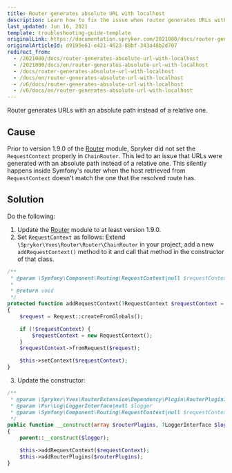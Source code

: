 ```yaml
---
title: Router generates absolute URL with localhost
description: Learn how to fix the issue when router generates URLs with an absolute path instead of a relative one
last_updated: Jun 16, 2021
template: troubleshooting-guide-template
originalLink: https://documentation.spryker.com/2021080/docs/router-generates-absolute-url-with-localhost
originalArticleId: d9195e61-e421-4623-88bf-343a48b2d707
redirect_from:
  - /2021080/docs/router-generates-absolute-url-with-localhost
  - /2021080/docs/en/router-generates-absolute-url-with-localhost
  - /docs/router-generates-absolute-url-with-localhost
  - /docs/en/router-generates-absolute-url-with-localhost
  - /v6/docs/router-generates-absolute-url-with-localhost
  - /v6/docs/en/router-generates-absolute-url-with-localhost
---
```


Router generates URLs with an absolute path instead of a relative one.

## Cause

Prior to version 1.9.0 of the [Router](https://github.com/spryker/router) module, Spryker did not set the `RequestContext` properly in `ChainRouter`. This led to an issue that URLs were generated with an absolute path instead of a relative one. This silently happens inside Symfony's router when the host retrieved from `RequestContext` doesn't match the one that the resolved route has.

## Solution

Do the following:

1. Update the [Router](https://github.com/spryker/router) module to at least version 1.9.0.
2. Set `RequestContext` as follows: Extend `\Spryker\Yves\Router\Router\ChainRouter` in your project, add a new `addRequestContext()` method to it and call that method in the constructor of that class.

```php
/**
 * @param \Symfony\Component\Routing\RequestContext|null $requestContext
 *
 * @return void
 */
protected function addRequestContext(?RequestContext $requestContext = null): void
{
    $request = Request::createFromGlobals();

    if (!$requestContext) {
        $requestContext = new RequestContext();
    }
    $requestContext->fromRequest($request);

    $this->setContext($requestContext);
}

```

3. Update the constructor:

```php
/**
 * @param \Spryker\Yves\RouterExtension\Dependency\Plugin\RouterPluginInterface[] $routerPlugins
 * @param \Psr\Log\LoggerInterface|null $logger
 * @param \Symfony\Component\Routing\RequestContext|null $requestContext
 */
public function __construct(array $routerPlugins, ?LoggerInterface $logger = null, ?RequestContext $requestContext = null)
{
    parent::__construct($logger);

    $this->addRequestContext($requestContext);
    $this->addRouterPlugins($routerPlugins);
}
```
